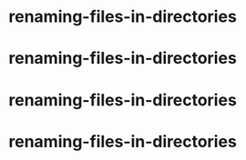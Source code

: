 # renaming-files-in-directories
# renaming-files-in-directories
# renaming-files-in-directories
# renaming-files-in-directories
